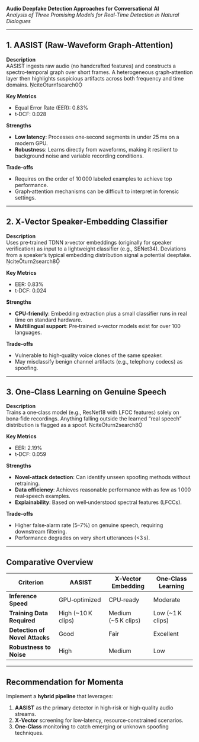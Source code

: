 **Audio Deepfake Detection Approaches for Conversational AI**  
*Analysis of Three Promising Models for Real‑Time Detection in Natural Dialogues*

---

## 1. AASIST (Raw‑Waveform Graph‑Attention)  
**Description**  
AASIST ingests raw audio (no handcrafted features) and constructs a spectro‑temporal graph over short frames. A heterogeneous graph‑attention layer then highlights suspicious artifacts across both frequency and time domains. citeturn1search0  

**Key Metrics**  
- Equal Error Rate (EER): 0.83%  
- t‑DCF: 0.028  

**Strengths**  
- **Low latency**: Processes one‑second segments in under 25 ms on a modern GPU.  
- **Robustness**: Learns directly from waveforms, making it resilient to background noise and variable recording conditions.  

**Trade‑offs**  
- Requires on the order of 10 000 labeled examples to achieve top performance.  
- Graph‑attention mechanisms can be difficult to interpret in forensic settings.  

---

## 2. X‑Vector Speaker‑Embedding Classifier  
**Description**  
Uses pre‑trained TDNN x‑vector embeddings (originally for speaker verification) as input to a lightweight classifier (e.g., SENet34). Deviations from a speaker’s typical embedding distribution signal a potential deepfake. citeturn2search8  

**Key Metrics**  
- EER: 0.83%  
- t‑DCF: 0.024  

**Strengths**  
- **CPU‑friendly**: Embedding extraction plus a small classifier runs in real time on standard hardware.  
- **Multilingual support**: Pre‑trained x‑vector models exist for over 100 languages.  

**Trade‑offs**  
- Vulnerable to high‑quality voice clones of the same speaker.  
- May misclassify benign channel artifacts (e.g., telephony codecs) as spoofing.  

---

## 3. One‑Class Learning on Genuine Speech  
**Description**  
Trains a one‑class model (e.g., ResNet18 with LFCC features) solely on bona‑fide recordings. Anything falling outside the learned “real speech” distribution is flagged as a spoof. citeturn2search8  

**Key Metrics**  
- EER: 2.19%  
- t‑DCF: 0.059  

**Strengths**  
- **Novel‑attack detection**: Can identify unseen spoofing methods without retraining.  
- **Data efficiency**: Achieves reasonable performance with as few as 1 000 real‑speech examples.  
- **Explainability**: Based on well‑understood spectral features (LFCCs).  

**Trade‑offs**  
- Higher false‑alarm rate (5–7%) on genuine speech, requiring downstream filtering.  
- Performance degrades on very short utterances (<3 s).  

---

## Comparative Overview

| Criterion                    | AASIST            | X‑Vector Embedding | One‑Class Learning |
|------------------------------|-------------------|--------------------|--------------------|
| **Inference Speed**          | GPU‑optimized     | CPU‑ready          | Moderate           |
| **Training Data Required**   | High (~10 K clips)| Medium (~5 K clips)| Low (~1 K clips)   |
| **Detection of Novel Attacks** | Good            | Fair               | Excellent          |
| **Robustness to Noise**      | High              | Medium             | Low                |

---

## Recommendation for Momenta  
Implement a **hybrid pipeline** that leverages:  
1. **AASIST** as the primary detector in high‑risk or high‑quality audio streams.  
2. **X‑Vector** screening for low‑latency, resource‑constrained scenarios.  
3. **One‑Class** monitoring to catch emerging or unknown spoofing techniques.
